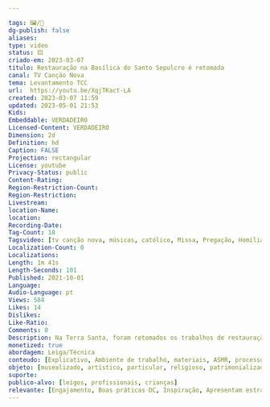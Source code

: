 ```yaml
---

tags: 🖼️/🎥️
dg-publish: false
aliases: 
type: video
status: 🟨️
criado-em: 2023-03-07
titulo: Restauração na Basílica do Santo Sepulcro é retomada
canal: TV Canção Nova
tema: Levantamento TCC 
url:  https://youtu.be/XqjTKact-LA
created: 2023-03-07 11:59
updated: 2023-05-01 21:53
Kids: 
Embeddable: VERDADEIRO
Licensed-Content: VERDADEIRO
Dimension: 2d
Definition: hd
Caption: FALSE
Projection: rectangular
License: youtube
Privacy-Status: public
Content-Rating: 
Region-Restriction-Count: 
Region-Restriction: 
Livestream: 
location-Name: 
location: 
Recording-Date: 
Tag-Count: 18
Tagsvideo: [tv canção nova, músicas, católico, Missa, Pregação, Homilia, brazil, missa ao vivo, live missa, Santa Missa, Canção Nova Oficial, Comunidade Canção Nova, Programação TV Canção Nova, TV Canção Nova AO VIVO, AO VIVO TV, cnnoticias, Canção Nova Notícias, Notícias Canção Nova]
Localization-Count: 0
Localizations: 
Length: 1m 41s
Length-Seconds: 101
Published: 2021-10-01
Language: 
Audio-Language: pt
Views: 584
Likes: 14
Dislikes: 
Like-Ratio: 
Comments: 0
Description: Na Terra Santa, foram retomados os trabalhos de restauração da Basílica do Santo Sepulcro. Ao todo foram feitas mais de 50 mil fotos em alta definição. Elas serão usadas no primeiro mapa topográfico digital do piso da Basílica. Reportagem de Alessandra Buzzetti e Jonhy Michel | Narração de Lurdinha Nunes TV Canção Nova AO VIVO acompanhe e compartilhe nossa programação. Assine nosso conteúdo pelo Telegram.
monetized: true
abordagem: Leiga/Técnica
conteudo: [Explicativo, Ambiente de trabalho, materiais, ASMR, processos]
objeto: [musealizado, artístico, particular, religioso, patrimonializado, histórico]
suporte:
publico-alvo: [leigos, profissionais, crianças]
relevante: [Engajamento, Boas práticas DC, Inspiração, Apresentam estratégias de DC, Inovações, cibercultura]
---
```

